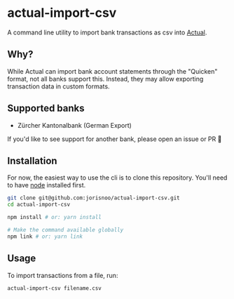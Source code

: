 # actual-import-csv

A command line utility to import bank transactions as csv into [Actual](https://actualbudget.com/).

## Why?

While Actual can import bank account statements through the "Quicken" format, not all banks support this.
Instead, they may allow exporting transaction data in custom formats.

## Supported banks

- Zürcher Kantonalbank (German Export)

If you'd like to see support for another bank, please open an issue or PR 💫

## Installation

For now, the easiest way to use the cli is to clone this repository.
You'll need to have [node](https://nodejs.org/en/download/) installed first.

```bash
git clone git@github.com:jorisnoo/actual-import-csv.git
cd actual-import-csv

npm install # or: yarn install

# Make the command available globally
npm link # or: yarn link
```

## Usage

To import transactions from a file, run:

```bash
actual-import-csv filename.csv
```
